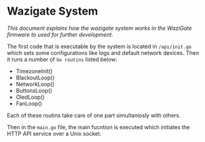 Wazigate System
===============

_This document explains how the wazigate system works in the WaziGate firmware to used for further development._

The first code that is executable by the system is located in `/api/init.go` which sets some configurations like logs and default network devices. Then it runs a number of `Go routins` listed below:

- TimezoneInit()
- BlackoutLoop()
-	NetworkLoop()
-	ButtonsLoop()
-	OledLoop()
-	FanLoop()

Each of these routins take care of one part simultaniosly with others.

Then in the `main.go` file, the main fucntion is executed which initiates the HTTP API service over a Unix socket.

